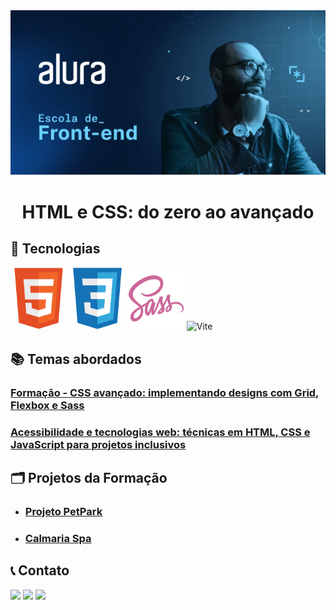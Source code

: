 <img src="./CSS-avancado/img/alura-02.webp">

<div style="text-align: center;">
    <h1> HTML e CSS: do zero ao avançado </h1>
</div>

## 🚀 Tecnologias

<div>
  <img alt="Misael-HTML" height="100" width="90" src="https://raw.githubusercontent.com/devicons/devicon/master/icons/html5/html5-original.svg">
  <img alt="Misael-CSS" height="100" width="90" src="https://raw.githubusercontent.com/devicons/devicon/master/icons/css3/css3-original.svg">
  <img alt="Misael-SASS" height="100" width="90" src="https://raw.githubusercontent.com/devicons/devicon/master/icons/sass/sass-original.svg">
  <img alt="Vite" height="100" width="90" src="https://raw.githubusercontent.com/vitejs/vite/main/docs/public/logo.svg">
</div>

## 📚 Temas abordados

### [Formação - CSS avançado: implementando designs com Grid, Flexbox e Sass](CSS-avancado/menu.md)

### [Acessibilidade e tecnologias web: técnicas em HTML, CSS e JavaScript para projetos inclusivos](./Acessibilidade_tecnologias-web/menu.md)

## 🗂️ Projetos da Formação

- ### [Projeto PetPark](https://petpark-xi.vercel.app/)

- ### [Calmaria Spa](https://calmaria-spa-iota.vercel.app/)

<h2> 📞 Contato</h2>
<div> 
  <a href="https://instagram.com/misaelvborges" target="_blank"><img src="https://img.shields.io/badge/-Instagram-%23E4405F?style=for-the-badge&logo=instagram&logoColor=white" target="_blank"></a>
  <a href = "mailto:misaelborges1981@gmail.com"><img src="https://img.shields.io/badge/-Gmail-%23333?style=for-the-badge&logo=gmail&logoColor=white" target="_blank"></a>
  <a href="https://www.linkedin.com/in/misael-borges-5a5214181" target="_blank"><img src="https://img.shields.io/badge/-LinkedIn-%230077B5?style=for-the-badge&logo=linkedin&logoColor=white" target="_blank"></a> 
  <a href= https://img.shields.io/badge/WhatsApp-25D366?style=for-the-badge&logo=whatsapp&logoColor=white></a>
</div>
